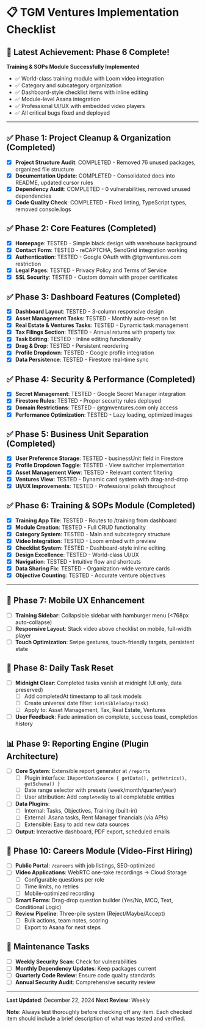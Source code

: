 # 📋 TGM Ventures Implementation Checklist

## 🎉 Latest Achievement: Phase 6 Complete!
**Training & SOPs Module Successfully Implemented** 
- ✅ World-class training module with Loom video integration
- ✅ Category and subcategory organization
- ✅ Dashboard-style checklist items with inline editing
- ✅ Module-level Asana integration
- ✅ Professional UI/UX with embedded video players
- ✅ All critical bugs fixed and deployed

---

## ✅ Phase 1: Project Cleanup & Organization (Completed)
- [x] **Project Structure Audit**: COMPLETED - Removed 76 unused packages, organized file structure
- [x] **Documentation Update**: COMPLETED - Consolidated docs into README, updated cursor rules
- [x] **Dependency Audit**: COMPLETED - 0 vulnerabilities, removed unused dependencies
- [x] **Code Quality Check**: COMPLETED - Fixed linting, TypeScript types, removed console.logs

## ✅ Phase 2: Core Features (Completed)
- [x] **Homepage**: TESTED - Simple black design with warehouse background
- [x] **Contact Form**: TESTED - reCAPTCHA, SendGrid integration working
- [x] **Authentication**: TESTED - Google OAuth with @tgmventures.com restriction
- [x] **Legal Pages**: TESTED - Privacy Policy and Terms of Service
- [x] **SSL Security**: TESTED - Custom domain with proper certificates

## ✅ Phase 3: Dashboard Features (Completed)
- [x] **Dashboard Layout**: TESTED - 3-column responsive design
- [x] **Asset Management Tasks**: TESTED - Monthly auto-reset on 1st
- [x] **Real Estate & Ventures Tasks**: TESTED - Dynamic task management
- [x] **Tax Filings Section**: TESTED - Annual returns with property tax
- [x] **Task Editing**: TESTED - Inline editing functionality
- [x] **Drag & Drop**: TESTED - Persistent reordering
- [x] **Profile Dropdown**: TESTED - Google profile integration
- [x] **Data Persistence**: TESTED - Firestore real-time sync

## ✅ Phase 4: Security & Performance (Completed)
- [x] **Secret Management**: TESTED - Google Secret Manager integration
- [x] **Firestore Rules**: TESTED - Proper security rules deployed
- [x] **Domain Restrictions**: TESTED - @tgmventures.com only access
- [x] **Performance Optimization**: TESTED - Lazy loading, optimized images

## ✅ Phase 5: Business Unit Separation (Completed)
- [x] **User Preference Storage**: TESTED - businessUnit field in Firestore
- [x] **Profile Dropdown Toggle**: TESTED - View switcher implementation
- [x] **Asset Management View**: TESTED - Relevant content filtering
- [x] **Ventures View**: TESTED - Dynamic card system with drag-and-drop
- [x] **UI/UX Improvements**: TESTED - Professional polish throughout

## ✅ Phase 6: Training & SOPs Module (Completed)
- [x] **Training App Tile**: TESTED - Routes to /training from dashboard
- [x] **Module Creation**: TESTED - Full CRUD functionality
- [x] **Category System**: TESTED - Main and subcategory structure
- [x] **Video Integration**: TESTED - Loom embed with preview
- [x] **Checklist System**: TESTED - Dashboard-style inline editing
- [x] **Design Excellence**: TESTED - World-class UI/UX
- [x] **Navigation**: TESTED - Intuitive flow and shortcuts
- [x] **Data Sharing Fix**: TESTED - Organization-wide venture cards
- [x] **Objective Counting**: TESTED - Accurate venture objectives

---

## 📱 Phase 7: Mobile UX Enhancement
- [ ] **Training Sidebar**: Collapsible sidebar with hamburger menu (<768px auto-collapse)
- [ ] **Responsive Layout**: Stack video above checklist on mobile, full-width player
- [ ] **Touch Optimization**: Swipe gestures, touch-friendly targets, persistent state

## 🌙 Phase 8: Daily Task Reset
- [ ] **Midnight Clear**: Completed tasks vanish at midnight (UI only, data preserved)
  - [ ] Add completedAt timestamp to all task models
  - [ ] Create universal date filter: `isVisibleToday(task)`
  - [ ] Apply to: Asset Management, Tax, Real Estate, Ventures
- [ ] **User Feedback**: Fade animation on complete, success toast, completion history

## 📊 Phase 9: Reporting Engine (Plugin Architecture)
- [ ] **Core System**: Extensible report generator at `/reports`
  - [ ] Plugin interface: `IReportDataSource { getData(), getMetrics(), getSchema() }`
  - [ ] Date range selector with presets (week/month/quarter/year)
  - [ ] User attribution: Add `completedBy` to all completable entities
- [ ] **Data Plugins**:
  - [ ] Internal: Tasks, Objectives, Training (built-in)
  - [ ] External: Asana tasks, Rent Manager financials (via APIs)
  - [ ] Extensible: Easy to add new data sources
- [ ] **Output**: Interactive dashboard, PDF export, scheduled emails

## 💼 Phase 10: Careers Module (Video-First Hiring)
- [ ] **Public Portal**: `/careers` with job listings, SEO-optimized
- [ ] **Video Applications**: WebRTC one-take recordings → Cloud Storage
  - [ ] Configurable questions per role
  - [ ] Time limits, no retries
  - [ ] Mobile-optimized recording
- [ ] **Smart Forms**: Drag-drop question builder (Yes/No, MCQ, Text, Conditional Logic)
- [ ] **Review Pipeline**: Three-pile system (Reject/Maybe/Accept)
  - [ ] Bulk actions, team notes, scoring
  - [ ] Export to Asana for next steps

## 🔧 Maintenance Tasks
- [ ] **Weekly Security Scan**: Check for vulnerabilities
- [ ] **Monthly Dependency Updates**: Keep packages current
- [ ] **Quarterly Code Review**: Ensure code quality standards
- [ ] **Annual Security Audit**: Comprehensive security review

---

**Last Updated**: December 22, 2024
**Next Review**: Weekly

**Note**: Always test thoroughly before checking off any item. Each checked item should include a brief description of what was tested and verified.
